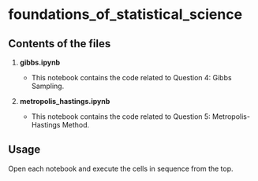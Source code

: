 # foundations_of_statistical_science

## Contents of the files

1. **gibbs.ipynb**  
    - This notebook contains the code related to Question 4: Gibbs Sampling.

2. **metropolis_hastings.ipynb**  
    - This notebook contains the code related to Question 5: Metropolis-Hastings Method.

## Usage

Open each notebook and execute the cells in sequence from the top.